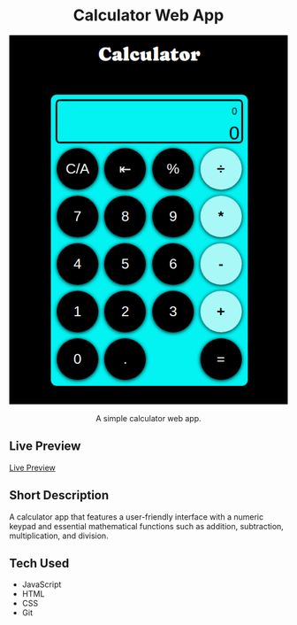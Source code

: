<h1 align="center">Calculator Web App</h1>

![](./description/calcdespic.png)

<p align="center"> 
    A simple calculator web app.
    </p>

## Live Preview

[Live Preview](https://doubzero.github.io/calculator/)

## Short Description

A calculator app that features a user-friendly interface with a numeric keypad and essential mathematical functions such as addition, subtraction, multiplication, and division.

## Tech Used

- JavaScript
- HTML
- CSS
- Git
